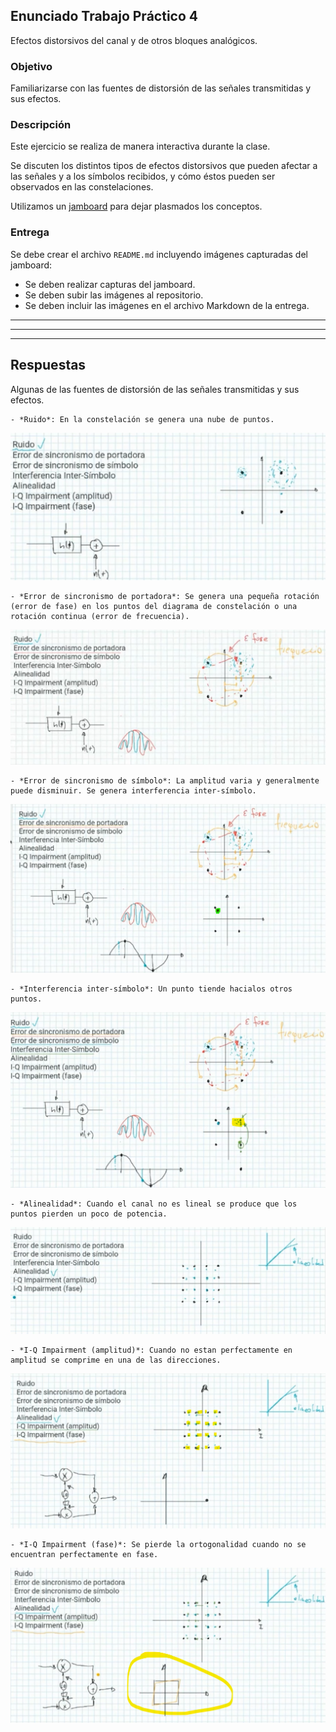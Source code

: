 ## Enunciado Trabajo Práctico 4

Efectos distorsivos del canal y de otros bloques analógicos.


### Objetivo

Familiarizarse con las fuentes de distorsión de las señales transmitidas
y sus efectos.


### Descripción

Este ejercicio se realiza de manera interactiva durante la clase.

Se discuten los distintos tipos de efectos distorsivos que pueden afectar
a las señales y a los símbolos recibidos, y cómo éstos pueden ser observados
en las constelaciones.

Utilizamos un
[jamboard](https://jamboard.google.com/d/1LToahZ0TIewaAYAcWZ0Mm2Ba-7jCZsp1kE0DuLKNmiI/edit?usp=sharing)
para dejar plasmados los conceptos.


### Entrega

Se debe crear el archivo `README.md` incluyendo imágenes capturadas del jamboard:
- Se deben realizar capturas del jamboard.
- Se deben subir las imágenes al repositorio.
- Se deben incluir las imágenes en el archivo Markdown de la entrega.


---
---
---

## Respuestas

Algunas de las fuentes de distorsión de las señales transmitidas y sus efectos.

    - *Ruido*: En la constelación se genera una nube de puntos.
![Ruido](Jam01.png)

    - *Error de sincronismo de portadora*: Se genera una pequeña rotación (error de fase) en los puntos del diagrama de constelación o una rotación continua (error de frecuencia).
![Error de sincronismo de portadora](Jam02.png)

    - *Error de sincronismo de símbolo*: La amplitud varia y generalmente puede disminuir. Se genera interferencia inter-símbolo.
![Error de sincronismo de símbolo](Jam03.png)

    - *Interferencia inter-símbolo*: Un punto tiende hacialos otros puntos.
![Interferencia inter-símbolo](Jam04.png)

    - *Alinealidad*: Cuando el canal no es lineal se produce que los puntos pierden un poco de potencia.
![Alinealidad](Jam05.png)

    - *I-Q Impairment (amplitud)*: Cuando no estan perfectamente en amplitud se comprime en una de las direcciones.
![I-Q Impairment (amplitud)](Jam06.png)

    - *I-Q Impairment (fase)*: Se pierde la ortogonalidad cuando no se encuentran perfectamente en fase.
![I-Q Impairment (fase)](Jam07.png)